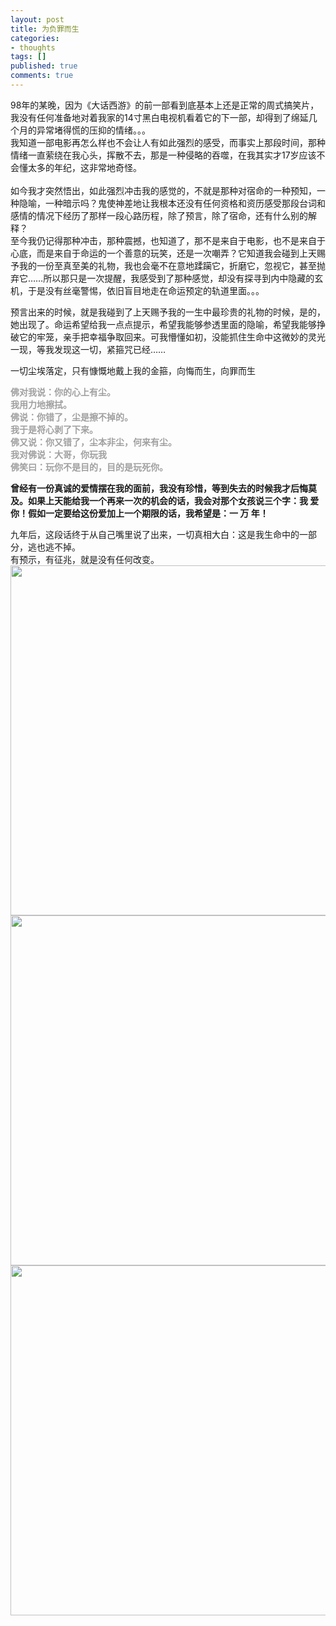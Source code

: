 ```yaml
---
layout: post
title: 为负罪而生
categories:
- thoughts
tags: []
published: true
comments: true
---
```

<p><p>98年的某晚，因为《大话西游》的前一部看到底基本上还是正常的周式搞笑片，我没有任何准备地对着我家的14寸黑白电视机看着它的下一部，却得到了绵延几个月的异常堵得慌的压抑的情绪。。。<br />我知道一部电影再怎么样也不会让人有如此强烈的感受，而事实上那段时间，那种情绪一直萦绕在我心头，挥散不去，那是一种侵略的吞噬，在我其实才17岁应该不会懂太多的年纪，这非常地奇怪。<br /><br />如今我才突然悟出，如此强烈冲击我的感觉的，不就是那种对宿命的一种预知，一种隐喻，一种暗示吗？鬼使神差地让我根本还没有任何资格和资历感受那段台词和感情的情况下经历了那样一段心路历程，除了预言，除了宿命，还有什么别的解释？<br />至今我仍记得那种冲击，那种震撼，也知道了，那不是来自于电影，也不是来自于心底，而是来自于命运的一个善意的玩笑，还是一次嘲弄？它知道我会碰到上天赐予我的一份至真至美的礼物，我也会毫不在意地蹂躏它，折磨它，忽视它，甚至抛弃它……所以那只是一次提醒，我感受到了那种感觉，却没有探寻到内中隐藏的玄机，于是没有丝毫警惕，依旧盲目地走在命运预定的轨道里面。。。</p>
<p>预言出来的时候，就是我碰到了上天赐予我的一生中最珍贵的礼物的时候，是的，她出现了。命运希望给我一点点提示，希望我能够参透里面的隐喻，希望我能够挣破它的牢笼，亲手把幸福争取回来。可我懵懂如初，没能抓住生命中这微妙的灵光一现，等我发现这一切，紧箍咒已经……</p>
<p>一切尘埃落定，只有慷慨地戴上我的金箍，向悔而生，向罪而生</p>
<p><font color="#a0a0a0"><strong>佛对我说：你的心上有尘。<br />我用力地擦拭。<br />佛说：你错了，尘是擦不掉的。<br />我于是将心剥了下来。<br />佛又说：你又错了，尘本非尘，何来有尘。<br />我对佛说：大哥，你玩我<br />佛笑曰：玩你不是目的，目的是玩死你。</strong></font></p>
<p><strong>曾经有一份真诚的爱情摆在我的面前，我没有珍惜，等到失去的时候我才后悔莫及。如果上天能给我一个再来一次的机会的话，我会对那个女孩说三个字：我 爱 你！假如一定要给这份爱加上一个期限的话，我希望是：一 万 年！</strong></p>
<p>九年后，这段话终于从自己嘴里说了出来，一切真相大白：这是我生命中的一部分，逃也逃不掉。<br />有预示，有征兆，就是没有任何改变。<br /><a href="http://images.blogcn.com/2007/4/3/12/walkerwang,2007040322424.jpg" target="_blank"><img src="http://images.blogcn.com/2007/4/3/12/walkerwang,2007040322424.jpg" width="560" align="absMiddle" border="0" /></a><br /><a href="http://images.blogcn.com/2007/4/3/12/walkerwang,2007040322826.jpg" target="_blank"><img src="http://images.blogcn.com/2007/4/3/12/walkerwang,2007040322826.jpg" width="560" align="absMiddle" border="0" /></a><br /><a href="http://images.blogcn.com/2007/4/3/12/walkerwang,2007040322853.jpg" target="_blank"><img src="http://images.blogcn.com/2007/4/3/12/walkerwang,2007040322853.jpg" width="560" align="absMiddle" border="0" /></a></p></p>
